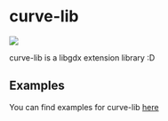 # curve-lib

[![](https://jitpack.io/v/KirboGames/curve-lib.svg)](https://jitpack.io/#KirboGames/curve-lib)

curve-lib is a libgdx extension library :D

## Examples

You can find examples for curve-lib [here](https://github.com/KirboGames/curve-lib-examples)